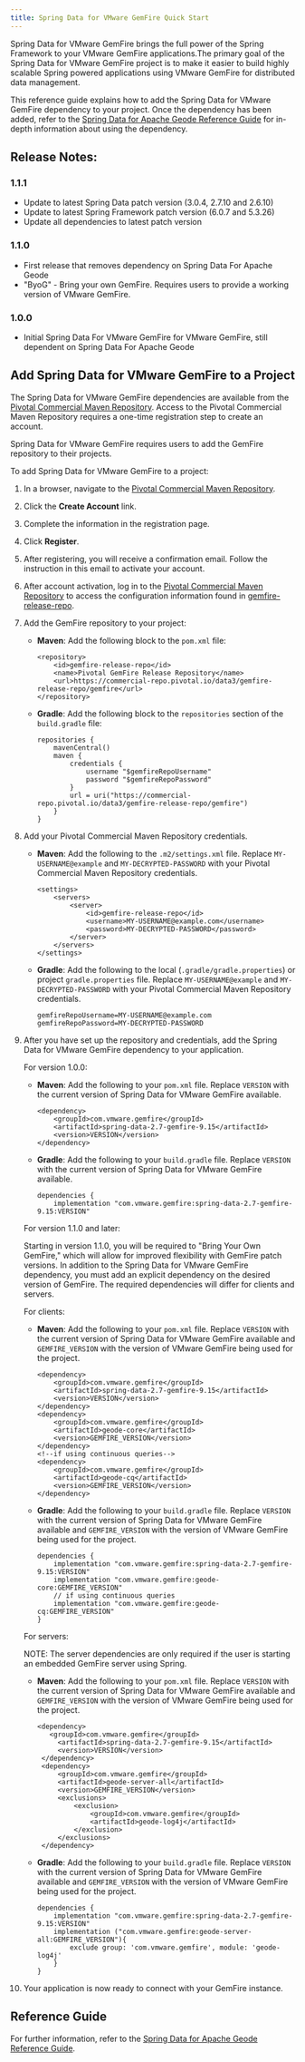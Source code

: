```yaml
---
title: Spring Data for VMware GemFire Quick Start
---
```


Spring Data for VMware GemFire brings the full power of the Spring Framework to your VMware GemFire applications.The primary goal of the Spring Data for VMware GemFire project is to make it easier to build highly scalable Spring powered applications using VMware GemFire for distributed data management.

This reference guide explains how to add the Spring Data for VMware GemFire dependency to your project. Once the dependency has been added, refer to the [Spring Data for Apache Geode Reference Guide](https://docs.spring.io/spring-data/geode/docs/current/reference/html/) for in-depth information about using the dependency.

## Release Notes:
### 1.1.1
* Update to latest Spring Data patch version (3.0.4, 2.7.10 and 2.6.10)
* Update to latest Spring Framework patch version (6.0.7 and 5.3.26)
* Update all dependencies to latest patch version

### 1.1.0
* First release that removes dependency on Spring Data For Apache Geode
* "ByoG" - Bring your own GemFire. Requires users to provide a working version of VMware GemFire.

### 1.0.0
* Initial Spring Data For VMware GemFire for VMware GemFire, still dependent on Spring Data For Apache Geode


## Add Spring Data for VMware GemFire to a Project

The Spring Data for VMware GemFire dependencies are available from the [Pivotal Commercial Maven Repository](https://commercial-repo.pivotal.io/login/auth). Access to the Pivotal Commercial Maven Repository requires a one-time registration step to create an account.

Spring Data for VMware GemFire requires users to add the GemFire repository to their projects.

To add Spring Data for VMware GemFire to a project:

1. In a browser, navigate to the [Pivotal Commercial Maven Repository](https://commercial-repo.pivotal.io/login/auth).

1. Click the **Create Account** link.

1. Complete the information in the registration page.

1. Click **Register**.

1. After registering, you will receive a confirmation email. Follow the instruction in this email to activate your account.

1. After account activation, log in to the [Pivotal Commercial Maven Repository](https://commercial-repo.pivotal.io/login/auth) to access the configuration information found in [gemfire-release-repo](https://commercial-repo.pivotal.io/repository/gemfire-release-repo).

1. Add the GemFire repository to your project:

    * **Maven**: Add the following block to the `pom.xml` file:

        ```
        <repository>
            <id>gemfire-release-repo</id>
            <name>Pivotal GemFire Release Repository</name>
            <url>https://commercial-repo.pivotal.io/data3/gemfire-release-repo/gemfire</url>
        </repository>
        ```

    * **Gradle**: Add the following block to the `repositories` section of the `build.gradle` file:

        ```
        repositories {
            mavenCentral()
            maven {
                credentials {
                    username "$gemfireRepoUsername"
                    password "$gemfireRepoPassword"
                }
                url = uri("https://commercial-repo.pivotal.io/data3/gemfire-release-repo/gemfire")
            }
        }
        ```

1. Add your Pivotal Commercial Maven Repository credentials.

    * **Maven**: Add the following to the `.m2/settings.xml` file. Replace `MY-USERNAME@example` and `MY-DECRYPTED-PASSWORD` with your Pivotal Commercial Maven Repository credentials.

        ```
        <settings>
            <servers>
                <server>
                    <id>gemfire-release-repo</id>
                    <username>MY-USERNAME@example.com</username>
                    <password>MY-DECRYPTED-PASSWORD</password>
                </server>
            </servers>
        </settings>
        ```

    * **Gradle**: Add the following to the local (`.gradle/gradle.properties`) or project `gradle.properties` file. Replace `MY-USERNAME@example` and `MY-DECRYPTED-PASSWORD` with your Pivotal Commercial Maven Repository credentials.

        ```
        gemfireRepoUsername=MY-USERNAME@example.com 
        gemfireRepoPassword=MY-DECRYPTED-PASSWORD
        ```

1. After you have set up the repository and credentials, add the Spring Data for VMware GemFire dependency to your application.

    For version 1.0.0:

    * **Maven**: Add the following to your `pom.xml` file. Replace `VERSION` with the current version of Spring Data for VMware GemFire available.

        ```
        <dependency>
            <groupId>com.vmware.gemfire</groupId>
            <artifactId>spring-data-2.7-gemfire-9.15</artifactId>
            <version>VERSION</version>
        </dependency>
        ```

    * **Gradle**: Add the following to your `build.gradle` file. Replace `VERSION` with the current version of Spring Data for VMware GemFire available.

        ```
        dependencies {
            implementation "com.vmware.gemfire:spring-data-2.7-gemfire-9.15:VERSION"
        
        ```

    For version 1.1.0 and later:

    Starting in version 1.1.0, you will be required to "Bring Your Own GemFire," which will allow for improved flexibility with GemFire patch versions. In addition to the Spring Data for VMware GemFire dependency, you must add an explicit dependency on the desired version of GemFire. The required dependencies will differ for clients and servers.

    For clients:

    * **Maven**: Add the following to your `pom.xml` file. Replace `VERSION` with the current version of Spring Data for VMware GemFire available and `GEMFIRE_VERSION` with the version of VMware GemFire being used for the project.

        ```
        <dependency>
            <groupId>com.vmware.gemfire</groupId>
            <artifactId>spring-data-2.7-gemfire-9.15</artifactId>
            <version>VERSION</version>
        </dependency>
        <dependency>
            <groupId>com.vmware.gemfire</groupId>
            <artifactId>geode-core</artifactId>
            <version>GEMFIRE_VERSION</version>
        </dependency>
        <!--if using continuous queries-->
        <dependency>
            <groupId>com.vmware.gemfire</groupId>
            <artifactId>geode-cq</artifactId>
            <version>GEMFIRE_VERSION</version>
        </dependency>
        ```

    * **Gradle**: Add the following to your `build.gradle` file. Replace `VERSION` with the current version of Spring Data for VMware GemFire available and `GEMFIRE_VERSION` with the version of VMware GemFire being used for the project.

        ```
        dependencies {
            implementation "com.vmware.gemfire:spring-data-2.7-gemfire-9.15:VERSION"
            implementation "com.vmware.gemfire:geode-core:GEMFIRE_VERSION"
            // if using continuous queries
            implementation "com.vmware.gemfire:geode-cq:GEMFIRE_VERSION"
        }
        ```

    For servers:

    NOTE: The server dependencies are only required if the user is starting an embedded GemFire server using Spring.

    * **Maven**: Add the following to your `pom.xml` file. Replace `VERSION` with the current version of Spring Data for VMware GemFire available and `GEMFIRE_VERSION` with the version of VMware GemFire being used for the project.

        ```
        <dependency>
           <groupId>com.vmware.gemfire</groupId>
             <artifactId>spring-data-2.7-gemfire-9.15</artifactId>
             <version>VERSION</version>
         </dependency>
         <dependency>
             <groupId>com.vmware.gemfire</groupId>
             <artifactId>geode-server-all</artifactId>
             <version>GEMFIRE_VERSION</version>
             <exclusions>
                 <exclusion>
                     <groupId>com.vmware.gemfire</groupId>
                     <artifactId>geode-log4j</artifactId>
                 </exclusion>
             </exclusions>
         </dependency>
        ```

    * **Gradle**: Add the following to your `build.gradle` file. Replace `VERSION` with the current version of Spring Data for VMware GemFire available and `GEMFIRE_VERSION` with the version of VMware GemFire being used for the project.

        ```
        dependencies {
            implementation "com.vmware.gemfire:spring-data-2.7-gemfire-9.15:VERSION"
            implementation ("com.vmware.gemfire:geode-server-all:GEMFIRE_VERSION"){
                exclude group: 'com.vmware.gemfire', module: 'geode-log4j'
            }
        }
        ```

1. Your application is now ready to connect with your GemFire instance.

## Reference Guide

For further information, refer to the [Spring Data for Apache Geode Reference Guide](https://docs.spring.io/spring-data/geode/docs/current/reference/html/).
